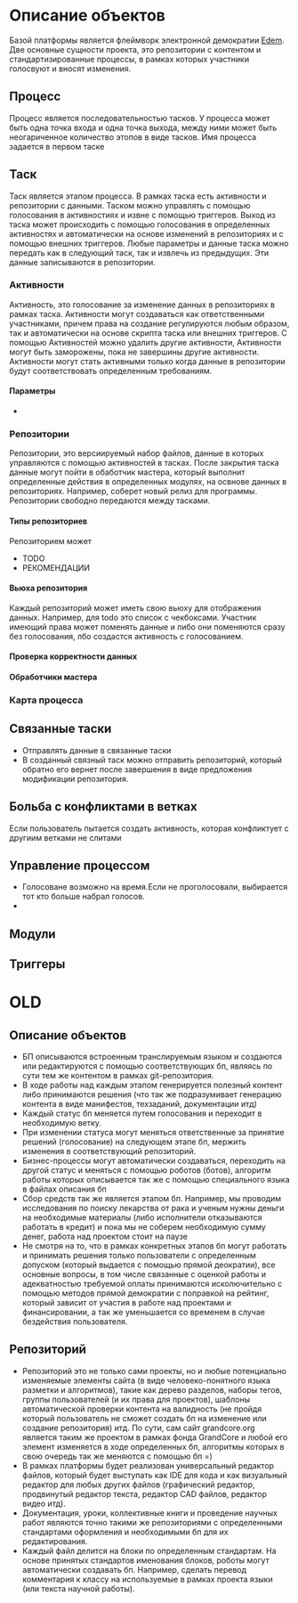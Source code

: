 # Описание объектов
Базой платформы является флеймворк электронной демократии [Edem](https://github.com/grandcore/Edem). Две основные сущности проекта, это репозитории с контентом и стандартизированные процессы, в рамках которых участники голосвуют и вносят изменения.

## Процесс
Процесс является последовательностью тасков. У процесса может быть одна точка входа и одна точка выхода, между ними может быть неогариченное количество этопов в виде тасков. Имя процесса задается в первом таске

## Таск
Таск является этапом процесса. В рамках таска есть активности и репозитории с данными. Таском можно управлять с помощью голосования в активностиях и извне с помощью триггеров. Выход из таска может происходить с помощью голосования в определенных активностях и автоматически на основе изменений в репозиториях и с помощью внешних триггеров. Любые параметры и данные таска можно передать как в следующий таск, так и извлечь из предыдущих. Эти данные записываются в репозитории.


### Активности
Активность, это голосование за изменение данных в репозиториях в рамках таска. Активности могут создаваться как ответственными участниками, причем права на создание регулируются любым образом, так и автоматически на основе скрипта таска или внешних триггеров. С помощью Активностей можно удалить другие активности, Активности могут быть заморожены, пока не завершины другие активности. Активности могут стать активными только когда данные в репозитории будут соответствовать определенным требованиям. 

#### Параметры
- 


### Репозитории
Репозитории, это версиируемый набор файлов, данные в которых управляются с помощью активностей в тасках. После закрытия таска данные могут пойти в обаботчик мастера, который выполнит определенные действия в определенных модулях, на освнове данных в репозиториях. Например, соберет новый релиз для программы. Репозитории свободно передаются между тасками. 


#### Типы репозиториев
Репозиторием может 
- TODO
- РЕКОМЕНДАЦИИ

#### Вьюха репозитория
Каждый репозиторий может иметь свою вьюху для отображения данных. Например, для todo это список с чекбоксами. Участник имеющий права может поменять данные и либо они поменяются сразу без голосования, лбо создастся активность с голосованием.

#### Проверка корректности данных 

#### Обработчики мастера




### Карта процесса


## Связанные таски
- Отправлять данные в связанные таски
- В созданный связный таск можно отправить репозиторий, который обратно его вернет после завершения в виде предложения модификации репозитория.


## Больба с конфликтами в ветках
Если пользователь пытается создать активность, которая конфликтует с другиим ветками не слитами 


## Управление процессом
- Голосоване возможно на время.Если не проголосовали, выбирается тот кто больше набрал голосов.
- 




## Модули

## Триггеры


# OLD

## Описание объектов



- БП описываются встроенным транслируемым языком и создаются или редактируются с помощью соответствующих бп, являясь по сути тем же контентом в рамках git-репозитория.
- В ходе работы над каждым этапом генерируется полезный контент либо принимаются решения (что так же подразумивает генерацию контента в виде манифестов, техзаданий, документации итд)
- Каждый статус бп меняется путем голосования и переходит в необходимую ветку.
- При изменении статуса могут меняться ответственные за принятие решений (голосование) на следующем этапе бп, мержить изменения в соответствующий репозиторий.
- Бизнес-процессы могут автоматически создаваться, переходить на другой статус и меняться с помощью роботов (ботов), алгоритм работы которых описывается так же с помощью специального языка в файлах описания бп
- Сбор средств так же является этапом бп. Например, мы проводим исследования по поиску лекарства от рака и ученым нужны деньги на необходимые материалы (либо исполнители отказываются работать в кредит) и пока мы не соберем необходимую сумму денег, работа над проектом стоит на паузе
- Не смотря на то, что в рамках конкретных этапов бп могут работать и принимать решения только пользователи с определенным допуском (который выдается с помощью прямой деократии), все основные вопросы, в том числе связанные с оценкой работы и адекватностью требуемой оплаты принимаются исколючительно с помощью методов прямой демократии с поправкой на рейтинг, который зависит от участия в работе над проектами и финансировании, а так же уменьшается со временем в случае бездействия пользователя.


## Репозиторий
- Репозиторий это не только сами проекты, но и любые потенциально изменяемые элементы сайта (в виде человеко-понятного языка разметки и алгоритмов), такие как дерево разделов, наборы тегов, группы пользователей (и их права для проектов), шаблоны автоматической проверки контента на валидность (не пройдя который пользователь не сможет создать бп на изменение или создание репозитория) итд. По сути, сам сайт grandcore.org является таким же проектом в рамках фонда GrandCore и любой его элемент изменяется в ходе определенных бп, алгоритмы которых в свою очередь так же меняются с помощью бп =)
- В рамках платформы будет реализован универсальный редактор файлов, который будет выступать как IDE для кода и как визуальный редактор для любых других файлов (графический редактор, продвинутый редактор текста, редактор CAD файлов, редактор видео итд). 
- Документация, уроки, коллективные книги и проведение научных работ являются точно такими же репозиториями с определенными стандартами оформления и необходимыми бп для их редактирования.
- Каждый файл делится на блоки по определенным стандартам. На основе принятых стандартов именования блоков, роботы могут автоматически создавать бп. Например, сделать перевод комментария к классу на используемые в рамках проекта языки (или текста научной работы).
